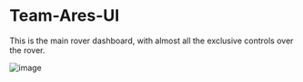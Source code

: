 # Team-Ares-UI

This is the main rover dashboard, with almost all the exclusive controls over the rover.

![image]("dashboard.png")
